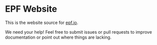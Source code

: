 # EPF Website

This is the website source for [epf.io](http://epf.io).

We need your help! Feel free to submit issues or pull requests to improve documentation or point out where things are lacking.
